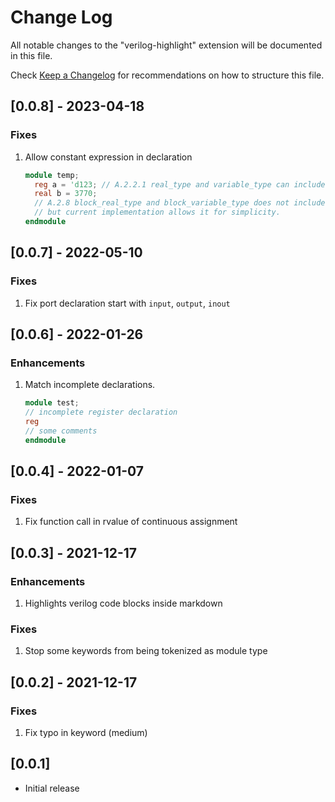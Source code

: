 # Change Log

All notable changes to the "verilog-highlight" extension will be documented in this file.

Check [Keep a Changelog](http://keepachangelog.com/) for recommendations on how to structure this file.

## [0.0.8] - 2023-04-18

### Fixes

1. Allow constant expression in declaration
   ```verilog
   module temp;
     reg a = 'd123; // A.2.2.1 real_type and variable_type can include a constant_expression
     real b = 3770;
     // A.2.8 block_real_type and block_variable_type does not include constant_expressions,
     // but current implementation allows it for simplicity.
   endmodule
   ```

## [0.0.7] - 2022-05-10

### Fixes

1. Fix port declaration start with `input`, `output`, `inout`

## [0.0.6] - 2022-01-26

### Enhancements

1. Match incomplete declarations.
   ```verilog
   module test;
   // incomplete register declaration
   reg
   // some comments
   endmodule
   ```

## [0.0.4] - 2022-01-07

### Fixes

1. Fix function call in rvalue of continuous assignment

## [0.0.3] - 2021-12-17

### Enhancements

1. Highlights verilog code blocks inside markdown

### Fixes

1. Stop some keywords from being tokenized as module type

## [0.0.2] - 2021-12-17

### Fixes

1. Fix typo in keyword (medium)

## [0.0.1]

- Initial release
